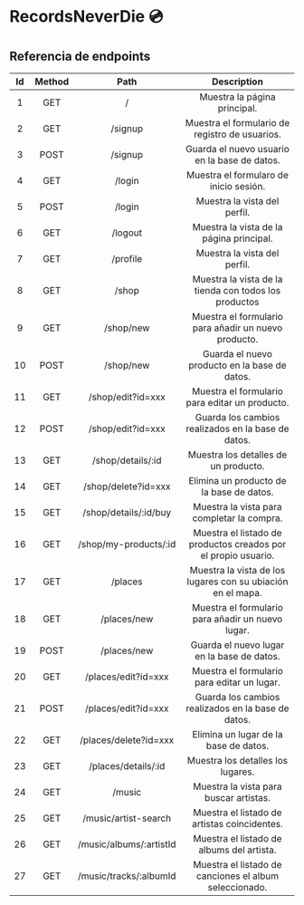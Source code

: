 # RecordsNeverDie :cd:

## Referencia de endpoints

| Id | Method | Path | Description |
|:----:|:-------:|:-----:|:-----------:|
| 1 | GET | / | Muestra la página principal. |
| 2 | GET | /signup | Muestra el formulario de registro de usuarios. |
| 3 | POST | /signup | Guarda el nuevo usuario en la base de datos. |
| 4 | GET | /login | Muestra el formularo de inicio sesión. |
| 5 | POST | /login | Muestra la vista del perfil. |
| 6 | GET | /logout | Muestra la vista de la página principal. |
| 7 | GET | /profile | Muestra la vista del perfil. |
| 8 | GET | /shop | Muestra la vista de la tienda con todos los productos |
| 9 | GET | /shop/new | Muestra el formulario para añadir un nuevo producto. |
| 10 | POST | /shop/new | Guarda el nuevo producto en la base de datos. |
| 11 | GET | /shop/edit?id=xxx | Muestra el formulario para editar un producto. |
| 12 | POST | /shop/edit?id=xxx | Guarda los cambios realizados en la base de datos. |
| 13 | GET  | /shop/details/:id | Muestra los detalles de un producto. |
| 14 | GET | /shop/delete?id=xxx | Elimina un producto de la base de datos. |
| 15 | GET | /shop/details/:id/buy | Muestra la vista para completar la compra. |
| 16 | GET | /shop/my-products/:id | Muestra el listado de productos creados por el propio usuario. |
| 17 | GET | /places | Muestra la vista de los lugares con su ubiación en el mapa. |
| 18 | GET | /places/new |  Muestra el formulario para añadir un nuevo lugar. |
| 19 | POST | /places/new | Guarda el nuevo lugar en la base de datos. |
| 20 | GET | /places/edit?id=xxx | Muestra el formulario para editar un lugar. |
| 21 | POST | /places/edit?id=xxx | Guarda los cambios realizados en la base de datos. |
| 22 | GET | /places/delete?id=xxx | Elimina un lugar de la base de datos. |
| 23 | GET | /places/details/:id | Muestra los detalles los lugares. |
| 24 | GET | /music | Muestra la vista para buscar artistas.  |
| 25 | GET | /music/artist-search | Muestra el listado de artistas coincidentes. |
| 26 | GET | /music/albums/:artistId | Muestra el listado de albums del artista. |
| 27 | GET | /music/tracks/:albumId | Muestra el listado de canciones el album seleccionado. |

